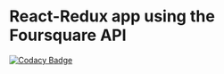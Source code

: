 # React-Redux app using the Foursquare API 

[![Codacy Badge](https://api.codacy.com/project/badge/Grade/748217bd94904251ac4fb17b21ba7638)](https://www.codacy.com/app/ammachadoGIT/react-redux-4sq?utm_source=github.com&amp;utm_medium=referral&amp;utm_content=ammachadoGIT/react-redux-4sq&amp;utm_campaign=Badge_Grade)

